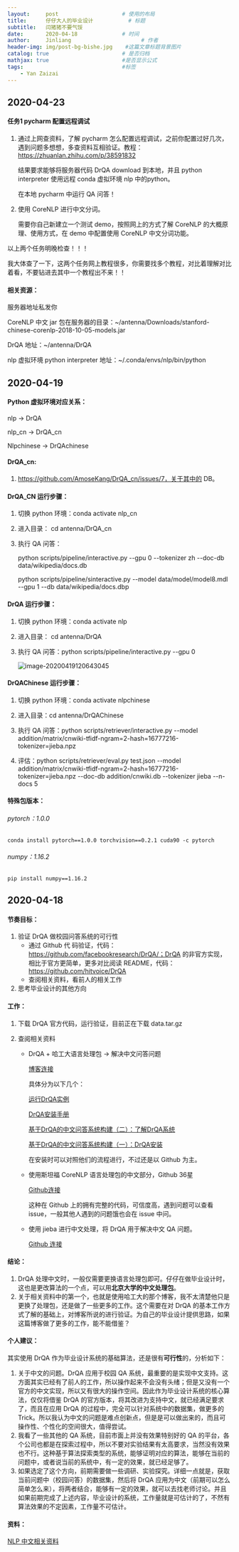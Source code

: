 ```yaml
---
layout:     post                    # 使用的布局
title:      仔仔大人的毕业设计           # 标题 
subtitle:   闫猪猪不要气馁 
date:       2020-04-18              # 时间
author:     Jinliang                      # 作者
header-img: img/post-bg-bishe.jpg    #这篇文章标题背景图片
catalog: true                       # 是否归档
mathjax: true                       #是否显示公式
tags:                               #标签
    - Yan Zaizai
---
```


## 2020-04-23

#### 任务1  pycharm 配置远程调试

1. 通过上网查资料，了解 pycharm 怎么配置远程调试，之前你配置过好几次，遇到问题多想想，多查资料互相验证。教程：https://zhuanlan.zhihu.com/p/38591832

   结果要求能够将服务器代码 DrQA download 到本地，并且 python interpreter 使用远程 conda 虚拟环境 nlp 中的python。

   在本地 pycharm 中运行 QA 问答！

2. 使用 CoreNLP 进行中文分词。

   需要你自己新建立一个测试 demo，按照网上的方式了解 CoreNLP 的大概原理、使用方式，在 demo 中配置使用 CoreNLP 中文分词功能。

以上两个任务明晚检查！！！

我大体查了一下，这两个任务网上教程很多，你需要找多个教程，对比着理解对比着看，不要钻进去其中一个教程出不来！！

#### 相关资源：

服务器地址私发你

CoreNLP 中文 jar 包在服务器的目录：~/antenna/Downloads/stanford-chinese-corenlp-2018-10-05-models.jar

DrQA 地址：~/antenna/DrQA

nlp 虚拟环境 python interpreter 地址：~/.conda/envs/nlp/bin/python





## 2020-04-19

#### Python 虚拟环境对应关系：

nlp -> DrQA

nlp_cn -> DrQA_cn

Nlpchinese -> DrQAchinese



#### DrQA_cn:

1. https://github.com/AmoseKang/DrQA_cn/issues/7，关于其中的 DB。

#### DrQA_CN 运行步骤：

1. 切换 python 环境：conda activate nlp_cn

2. 进入目录： cd antenna/DrQA_cn

3. 执行 QA 问答：

   python scripts/pipeline/interactive.py --gpu 0 --tokenizer zh --doc-db data/wikipedia/docs.db

   python scripts/pipeline/sinteractive.py --model data/model/model8.mdl --gpu 1 --db data/wikipedia/docs.dbp

#### DrQA 运行步骤：

1. 切换 python 环境：conda activate nlp

2. 进入目录： cd antenna/DrQA

3. 执行 QA 问答：python scripts/pipeline/interactive.py --gpu 0

   ![image-20200419120643045](https://jinliangxx.oss-cn-beijing.aliyuncs.com/2020-04-19-040643.png)

#### DrQAChinese 运行步骤：

1. 切换 python 环境：conda activate nlpchinese

2. 进入目录：cd antenna/DrQAChinese
3. 执行 QA 问答：python scripts/retriever/interactive.py --model addition/matrix/cnwiki-tfidf-ngram\=2-hash\=16777216-tokenizer\=jieba.npz
4. 评估：python scripts/retriever/eval.py test.json --model addition/matrix/cnwiki-tfidf-ngram\=2-hash\=16777216-tokenizer\=jieba.npz --doc-db addition/cnwiki.db --tokenizer jieba --n-docs 5



#### 特殊包版本：

###### pytorch：1.0.0

```shell
conda install pytorch==1.0.0 torchvision==0.2.1 cuda90 -c pytorch
```

###### numpy：1.16.2

```shell
pip install numpy==1.16.2
```



## 2020-04-18

#### 节奏目标：

1. 验证 DrQA 做校园问答系统的可行性
   - 通过 Github 代	码验证，代码：https://github.com/facebookresearch/DrQA/；DrQA 的非官方实现，相比于官方更简单，更多对比阅读 README，代码：https://github.com/hitvoice/DrQA
   - 查阅相关资料，看前人的相关工作
2. 思考毕业设计的其他方向



#### 工作：

1. 下载 DrQA 官方代码，运行验证，目前正在下载 data.tar.gz

2. 查阅相关资料

   - DrQA + 哈工大语言处理包 -> 解决中文问答问题

     [博客连接](https://www.cnblogs.com/bayolante/tag/%E6%9C%BA%E5%99%A8%E5%AD%A6%E4%B9%A0/)

     具体分为以下几个：

     [运行DrQA实例](https://www.cnblogs.com/bayolante/p/9543710.html)

     [DrQA安装手册](https://www.cnblogs.com/bayolante/p/9543692.html)

     [基于DrQA的中文问答系统构建（二）：了解DrQA系统](https://www.cnblogs.com/bayolante/p/9525405.html)

     [基于DrQA的中文问答系统构建（一）：DrQA安装](https://www.cnblogs.com/bayolante/p/9506154.html)

     在安装时可以对照他们的流程进行，不过还是以 Github 为主。

   - 使用斯坦福 CoreNLP 语言处理包的中文部分，Github 36星

     [Github连接](https://github.com/AmoseKang/DrQA_cn)

     这种在 Github 上的拥有完整的代码，可信度高，遇到问题可以查看 issue，一般其他人遇到的问题饿也会在 issue 中问。

   - 使用 jieba 进行中文处理，将 DrQA 用于解决中文 QA 问题。

     [Github 连接](https://github.com/mazzzystar/DrQAChinese)



#### 结论：

1. DrQA 处理中文时，一般仅需要更换语言处理包即可。仔仔在做毕业设计时，这也是更改算法的一个点，可以用**北京大学的中文处理包**。
2. 关于相关资料中的第一个，也就是使用哈工大的那个博客，我不太清楚他只是更换了处理包，还是做了一些更多的工作。这个需要在对 DrQA 的基本工作方式了解的基础上，对博客所说的进行验证。为自己的毕业设计提供思路，如果这篇博客做了更多的工作，能不能借鉴？



#### 个人建议：

其实使用 DrQA 作为毕业设计系统的基础算法，还是很有**可行性**的，分析如下：

1. 关于中文的问题。DrQA 应用于校园 QA 系统，最重要的是实现中文支持。这方面其实已经有了前人的工作，所以操作起来不会没有头绪；但是又没有一个官方的中文实现，所以又有很大的操作空间。因此作为毕业设计系统的核心算法，仅仅将借鉴 DrQA 的官方版本，将其改进为支持中文，就已经满足要求了，而且在应用 DrQA 的过程中，完全可以针对系统中的数据集，做更多的 Trick。所以我认为中文的问题是难点创新点，但是是可以做出来的，而且可操作性、个性化的空间很大，值得尝试。
2. 我看了一些其他的 QA 系统，目前市面上并没有效果特别好的 QA 的平台，各个公司也都是在探索过程中，所以不要对实验结果有太高要求，当然没有效果也不行。这种基于算法探索类型的系统，能够证明对应的算法，能够在当前的问题中，或者说当前的系统中，有一定的效果，就已经足够了。
3. 如果选定了这个方向，前期需要做一些调研、实验探究。详细一点就是，获取当前问题中（校园问答）的数据集，然后将 DrQA 应用为中文（前期可以怎么简单怎么来），将两者结合，能够有一定的效果，就可以去找老师讨论。并且如果前期完成了上述内容，毕业设计的系统，工作量就是可估计的了，不然有算法效果的不定因素，工作量不可估计。



#### 资料：

[NLP 中文相关资料](https://github.com/crownpku/Awesome-Chinese-NLP)